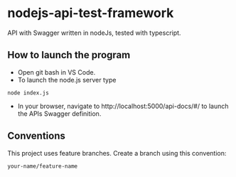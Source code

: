 # nodejs-api-test-framework
API with Swagger written in nodeJs, tested with typescript.

## How to launch the program
- Open git bash in VS Code.
- To launch the node.js server type 
```
node index.js
```
- In your browser, navigate to http://localhost:5000/api-docs/#/ to launch the APIs Swagger definition.

## Conventions
This project uses feature branches. Create a branch using this convention: 
```
your-name/feature-name
```
